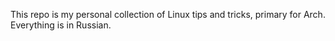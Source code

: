 This repo is my personal collection of Linux tips and tricks, primary for Arch. Everything is in Russian.
